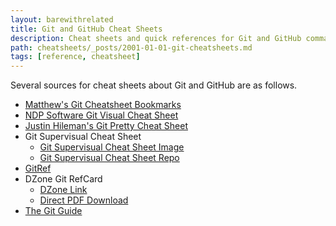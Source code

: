 ```yaml
---
layout: barewithrelated
title: Git and GitHub Cheat Sheets
description: Cheat sheets and quick references for Git and GitHub commands.
path: cheatsheets/_posts/2001-01-01-git-cheatsheets.md
tags: [reference, cheatsheet]
---
```


Several sources for cheat sheets about Git and GitHub are as follows.

* [Matthew's Git Cheatsheet Bookmarks](https://pinboard.in/u:matthew.mccullough/t:git+cheatsheet)
* [NDP Software Git Visual Cheat Sheet](http://ndpsoftware.com/git-cheatsheet.html)
* [Justin Hileman's Git Pretty Cheat Sheet](http://justinhileman.info/article/git-pretty/git-pretty.png)
* Git Supervisual Cheat Sheet
    * [Git Supervisual Cheat Sheet Image](https://raw.github.com/mattharrison/Git-Supervisual-Cheatsheet/master/gitcheat.png)
    * [Git Supervisual Cheat Sheet Repo](https://github.com/mattharrison/Git-Supervisual-Cheatsheet)
* [GitRef](http://gitref.org)
* DZone Git RefCard
    * [DZone Link](http://refcardz.dzone.com/refcardz/getting-started-git)
    * [Direct PDF Download](http://githubtraining.s3.amazonaws.com/dzone-git-refcard.pdf)
* [The Git Guide](http://rogerdudler.github.com/git-guide/)
